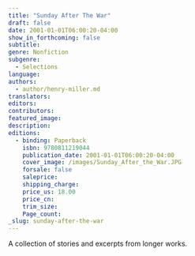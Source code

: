 ```yaml
---
title: "Sunday After The War"
draft: false
date: 2001-01-01T06:00:20-04:00
show_in_forthcoming: false
subtitle:
genre: Nonfiction
subgenre:
  - Selections
language:
authors:
  - author/henry-miller.md
translators:
editors:
contributors:
featured_image:
description:
editions:
  - binding: Paperback
    isbn: 9780811219044
    publication_date: 2001-01-01T06:00:20-04:00
    cover_image: /images/Sunday_After_the_War.JPG
    forsale: false
    saleprice:
    shipping_charge:
    price_us: 18.00
    price_cn:
    trim_size:
    Page_count:
_slug: sunday-after-the-war
---
```


A collection of stories and excerpts from longer works.

